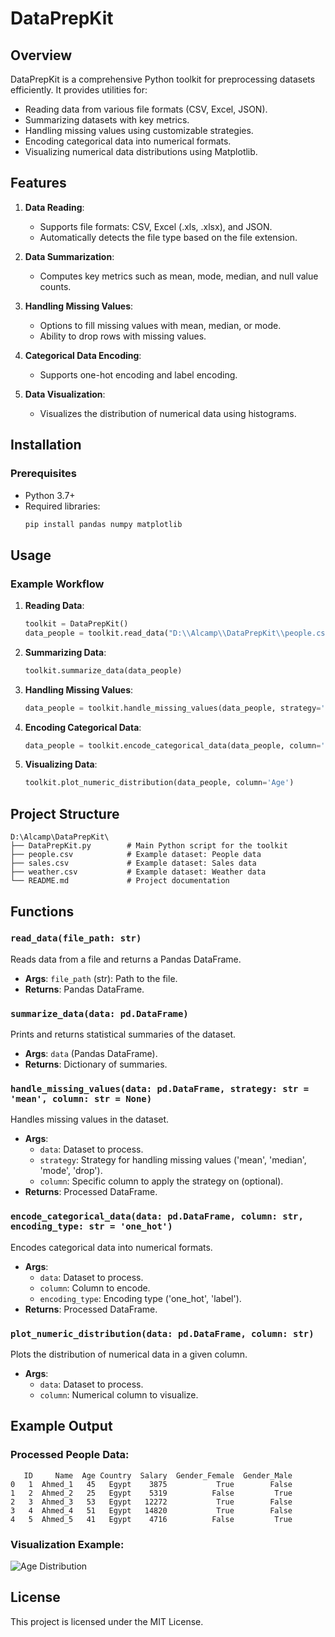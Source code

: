 # DataPrepKit

## Overview
DataPrepKit is a comprehensive Python toolkit for preprocessing datasets efficiently. It provides utilities for:
- Reading data from various file formats (CSV, Excel, JSON).
- Summarizing datasets with key metrics.
- Handling missing values using customizable strategies.
- Encoding categorical data into numerical formats.
- Visualizing numerical data distributions using Matplotlib.

## Features
1. **Data Reading**:
   - Supports file formats: CSV, Excel (.xls, .xlsx), and JSON.
   - Automatically detects the file type based on the file extension.

2. **Data Summarization**:
   - Computes key metrics such as mean, mode, median, and null value counts.

3. **Handling Missing Values**:
   - Options to fill missing values with mean, median, or mode.
   - Ability to drop rows with missing values.

4. **Categorical Data Encoding**:
   - Supports one-hot encoding and label encoding.

5. **Data Visualization**:
   - Visualizes the distribution of numerical data using histograms.

## Installation
### Prerequisites
- Python 3.7+
- Required libraries:
  ```bash
  pip install pandas numpy matplotlib
  ```

## Usage
### Example Workflow
1. **Reading Data**:
   ```python
   toolkit = DataPrepKit()
   data_people = toolkit.read_data("D:\\Alcamp\\DataPrepKit\\people.csv")
   ```

2. **Summarizing Data**:
   ```python
   toolkit.summarize_data(data_people)
   ```

3. **Handling Missing Values**:
   ```python
   data_people = toolkit.handle_missing_values(data_people, strategy='mean')
   ```

4. **Encoding Categorical Data**:
   ```python
   data_people = toolkit.encode_categorical_data(data_people, column='Gender', encoding_type='one_hot')
   ```

5. **Visualizing Data**:
   ```python
   toolkit.plot_numeric_distribution(data_people, column='Age')
   ```

## Project Structure
```
D:\Alcamp\DataPrepKit\
├── DataPrepKit.py        # Main Python script for the toolkit
├── people.csv            # Example dataset: People data
├── sales.csv             # Example dataset: Sales data
├── weather.csv           # Example dataset: Weather data
└── README.md             # Project documentation
```

## Functions
### `read_data(file_path: str)`
Reads data from a file and returns a Pandas DataFrame.
- **Args**: `file_path` (str): Path to the file.
- **Returns**: Pandas DataFrame.

### `summarize_data(data: pd.DataFrame)`
Prints and returns statistical summaries of the dataset.
- **Args**: `data` (Pandas DataFrame).
- **Returns**: Dictionary of summaries.

### `handle_missing_values(data: pd.DataFrame, strategy: str = 'mean', column: str = None)`
Handles missing values in the dataset.
- **Args**:
  - `data`: Dataset to process.
  - `strategy`: Strategy for handling missing values ('mean', 'median', 'mode', 'drop').
  - `column`: Specific column to apply the strategy on (optional).
- **Returns**: Processed DataFrame.

### `encode_categorical_data(data: pd.DataFrame, column: str, encoding_type: str = 'one_hot')`
Encodes categorical data into numerical formats.
- **Args**:
  - `data`: Dataset to process.
  - `column`: Column to encode.
  - `encoding_type`: Encoding type ('one_hot', 'label').
- **Returns**: Processed DataFrame.

### `plot_numeric_distribution(data: pd.DataFrame, column: str)`
Plots the distribution of numerical data in a given column.
- **Args**:
  - `data`: Dataset to process.
  - `column`: Numerical column to visualize.

## Example Output
### Processed People Data:
```
   ID     Name  Age Country  Salary  Gender_Female  Gender_Male
0   1  Ahmed_1   45   Egypt    3875           True        False
1   2  Ahmed_2   25   Egypt    5319          False         True
2   3  Ahmed_3   53   Egypt   12272           True        False
3   4  Ahmed_4   51   Egypt   14820           True        False
4   5  Ahmed_5   41   Egypt    4716          False         True
```

### Visualization Example:
![Age Distribution](#)

## License
This project is licensed under the MIT License.


